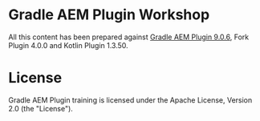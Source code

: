 # Gradle AEM Plugin Workshop

All this content has been prepared against [Gradle AEM Plugin 9.0.6](https://github.com/Cognifide/gradle-aem-plugin/tree/8.0.0), Fork Plugin 4.0.0 and Kotlin Plugin 1.3.50.

# License
Gradle AEM Plugin training is licensed under the Apache License, Version 2.0 (the "License").
